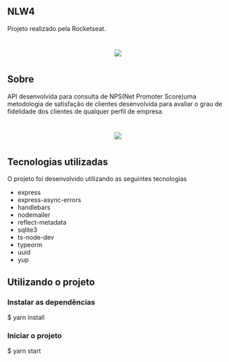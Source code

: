 ## NLW4 

Projeto realizado pela Rocketseat.

<h1 align="center">
<img src="https://ik.imagekit.io/fg2sso3fmlf/nlw4_u9S5fN9bM.PNG">
<h1>

## Sobre

API desenvolvida para consulta de NPS(Net Promoter Score)uma metodologia de satisfação de clientes desenvolvida para avaliar o grau de fidelidade dos clientes de qualquer perfil de empresa.

<h1 align="center">
<img src="https://ik.imagekit.io/fg2sso3fmlf/sendMail_oUd-e0Z07.PNG">
<h1>

## Tecnologias utilizadas

O projeto foi desenvolvido utilizando as seguintes tecnologias

* express
* express-async-errors
* handlebars
* nodemailer
* reflect-metadata
* sqlite3
* ts-node-dev
* typeorm
* uuid
* yup

## Utilizando o projeto

### Instalar as dependências
$ yarn install

### Iniciar o projeto
$ yarn start
